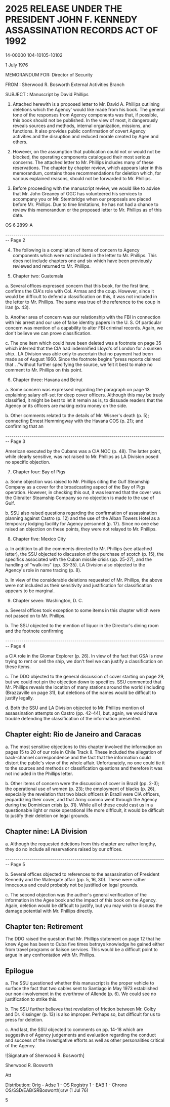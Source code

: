 # 2025 RELEASE UNDER THE PRESIDENT JOHN F. KENNEDY ASSASSINATION RECORDS ACT OF 1992

14-00000
104-10105-10102

1 July 1976

MEMORANDUM FOR: Director of Security

FROM : Sherwood R. Bosworth
External Activities Branch

SUBJECT : Manuscript by David Phillips

1. Attached herewith is a proposed letter to Mr. David A. Phillips outlining deletions which the Agency' would like made from his book. The general tone of the responses from Agency components was that, if possible, this book should not be published. In the view of most, it dangerously reveals sources and methods, internal organization, missions, and functions. It also provides public confirmation of covert Agency activities and the disruption and reduced morale created by Agee and others.

2. However, on the assumption that publication could not or would not be blocked, the operating components catalogued their most serious concerns. The attached letter to Mr. Phillips includes many of these reservations. The chapter by chapter review, which appears later in this memorandum, contains those recommendations for deletion which, for various explained reasons, should not be forwarded to Mr. Phillips.

3. Before proceeding with the manuscript review, we would like to advise that Mr. John Greaney of OGC has volunteered his services to accompany you or Mr. Stembridge when our proposals are placed before Mr. Phillips. Due to time limitations, he has not had a chance to review this memorandum or the proposed letter to Mr. Phillips as of this date.

OS 6 2899-A


-------------------------------------------------------------------------------- Page 2

4. The following is a compilation of items of concern to Agency components which were not included in the letter to Mr. Phillips. This does not include chapters one and six which have been previously reviewed and returned to Mr. Phillips.

5. Chapter two: Guatemala

a. Several offices expressed concern that this book, for the first time, confirms the CIA's role with Col. Armas and the coup. However, since it would be difficult to defend a classification on this, it was not included in the letter to Mr. Phillips. The same was true of the reference to the coup in Iran (p. 43).

b. Another area of concern was our relationship with the FBI in connection with his arrest and our use of false identity papers in the U. S. Of particular concern was mention of a capability to alter FBI criminal records. Again, we don't believe we can prove classification.

c. The one item which could have been deleted was a footnote on page 35 which inferred that the CIA had indemnified Lloyd's of London for a sunken ship.. LA Division was able only to ascertain that no payment had been made as of August 1960. Since the footnote begins "press reports claimed that . ."without further specifying the source, we felt it best to make no comment to Mr. Phillips on this point.

6. Chapter three: Havana and Beirut

a. Some concern was expressed regarding the paragraph on page 13 explaining salary off-set for deep cover officers. Although this may be truely classified, it might be best to let it remain as is, to dissuade readers that the Agency or its officers are making extra money on the side.

b. Other comments related to the details of Mr. Wisner's death (p. 5); connecting Ernest Hemmingway with the Havana COS (p. 21); and confirming that an


-------------------------------------------------------------------------------- Page 3

American executed by the Cubans was a CIA NOC (p. 48).
The latter point, while clearly sensitive, was not raised to Mr. Phillips as LA Division posed no specific objection.

7. Chapter four: Bay of Pigs

a. Some objection was raised to Mr. Phillips citing the Gulf Steamship Company as a cover for the broadcasting aspect of the Bay of Pigs operation. However, in checking this out, it was learned that the cover was the Gibralter Steamship Company so no objection is made to the use of Gulf.

b. SSU also raised questions regarding the confirmation of assassination planning against Castro (p. 12) and the use of the Alban Towers Hotel as a temporary lodging facility for Agency personnel (p. 17). Since no one else raised an objection on these points, they were not relayed to Mr. Phillips.

8. Chapter five: Mexico City

a. In addition to all the comments directed to Mr. Phillips (see attached letter), the SSU objected to discussion of the purchase of scotch (p. 15), the specifics associated with the Cuban missile crisis (pp. 25-27), and the handling of "walk-ins" (pp. 33-35). LA Division also objected to the Agency's role in name tracing (p. 8).

b. In view of the considerable deletions requested of Mr. Phillips, the above were not included as their sensitivity and justification for classification appears to be marginal.

9. Chapter seven: Washington, D. C.

a. Several offices took exception to some items in this chapter which were not passed on to Mr. Phillips.

b. The SSU objected to the mention of liquor in the Director's dining room and the footnote confirming


-------------------------------------------------------------------------------- Page 4

a CIA role in the Glomar Explorer (p. 26). In view of the fact that GSA is now trying to rent or sell the ship, we don't feel we can justify a classification on these items.

c. The DDO objected to the general discussion of cover starting on page 29, but we could not pin the objection down to specifics. SSU commented that Mr. Phillips reveals the location of many stations around the world (including (Brazzaville on page 31), but deletions of the names would be difficult to justify legally.

d. Both the SSU and LA Division objected to Mr. Phillips mention of assassination attempts on Castro (pp. 42-44), but, again, we would have trouble defending the classification of the information presented.

## Chapter eight: Rio de Janeiro and Caracas

a. The most sensitive objections to this chapter involved the information on pages 15 to 20 of our role in Chile Track II. These included the allegation of back-channel correspondence and the fact that the information could distort the public's view of the whole affair. Unfortunately, no one could tie it to the sources and methods or classification questions and therefore it was not included in the Phillips letter.

b. Other items of concern were the discussion of cover in Brazil (pp. 2-3); the operational use of women (p. 23); the employment of blacks (p. 26), especially the revelation that two black officers in Brazil were CIA officers, jeopardizing their cover, and that Army commo went through the Agency during the Dominican crisis (p. 31). While all of these could cast us in a questionable light or make operational life more difficult, it would be difficult to justify their deletion on legal grounds.

## Chapter nine: LA Division

a. Although the requested deletions from this chapter are rather lengthy, they do no include all reservations raised by our offices.


-------------------------------------------------------------------------------- Page 5

b. Several offices objected to references to the assassination of President Kennedy and the Watergate affair (pp. 5, 16, 30). These were rather innocuous and could probably not be justified on legal grounds.

c. The second objection was the author's general verification of the information in the Agee book and the impact of this book on the Agency. Again, deletion would be difficult to justify, but you may wish to discuss the damage potential with Mr. Phillips directly.

## Chapter ten: Retirement

The DDO raised the question that Mr. Phillips statement on page 12 that he knew Agee has been to Cuba five times betrays knowledge he gained either from travel programs or liaison services. This would be a difficult point to argue in any confrontation with Mr. Phillips.

## Epilogue

a. The SSU questioned whether this manuscript is the proper vehicle to surface the fact that two cables sent to Santiago in May 1973 established our non-involvement in the overthrow of Allende (p. 6). We could see no justification to strike this.

b. The SSU further believes that revelation of friction between Mr. Colby and Dr. Kissinger (p. 13) is also improper. Perhaps so, but difficult for us to press for deletion.

c. And last, the SSU objected to comments on pp. 14-18 which are suggestive of Agency judgements and evaluation regarding the conduct and success of the investigative efforts as well as other personalities critical of the Agency.

![Signature of Sherwood R. Bosworth]

Sherwood R. Bosworth

Att

Distribution:
Orig - Adse
1 - OS Registry
1 - EAB
1 - Chrono
OS/SSD/EAB(SRBosworth):sw (1 Jul 76)

5
